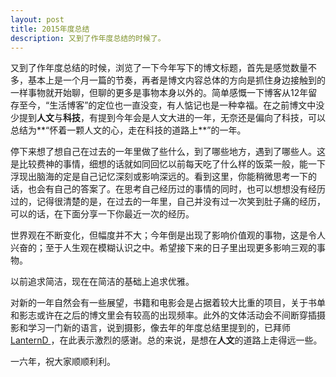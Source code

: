 ```yaml
---
layout: post
title: 2015年度总结
description: 又到了作年度总结的时候了。
---
```


又到了作年度总结的时候，浏览了一下今年写下的博文标题，首先是感觉数量不多，基本上是一个月一篇的节奏，再者是博文内容总体的方向是抓住身边接触到的一样事物就开始聊，但聊的更多是事物本身以外的。简单感慨一下博客从12年留存至今，“生活博客”的定位也一直没变，有人惦记也是一种幸福。在之前博文中没少提到**人文**与**科技**，有提到今年会是人文大进的一年，无奈还是偏向了科技，可以总结为**“怀着一颗人文的心，走在科技的道路上**”的一年。

停下来想了想自己在过去的一年里做了些什么，到了哪些地方，遇到了哪些人。这是比较费神的事情，细想的话就如同回忆以前每天吃了什么样的饭菜一般，能一下浮现出脑海的定是自己记忆深刻或影响深远的。看到这里，你能稍微思考一下的话，也会有自己的答案了。在思考自己经历过的事情的同时，也可以想想没有经历过的，记得很清楚的是，在过去的一年里，自己并没有过一次笑到肚子痛的经历，可以的话，在下面分享一下你最近一次的经历。

世界观在不断变化，但幅度并不大；今年倒是出现了影响价值观的事物，这是令人兴奋的；至于人生观在模糊认识之中。希望接下来的日子里出现更多影响三观的事物。

以前追求简洁，现在在简洁的基础上追求优雅。

对新的一年自然会有一些展望，书籍和电影会是占据着较大比重的项目，关于书单和影志或许在之后的博文里会有较高的出现频率。此外的文体活动会不间断穿插摄影和学习一门新的语言，说到摄影，像去年的年度总结里提到的，已拜师<a href="https://dlyang.me" target="_blank"> LanternD </a>，在此表示激烈的感谢。总的来说，是想在**人文**的道路上走得远一些。

一六年，祝大家顺顺利利。
